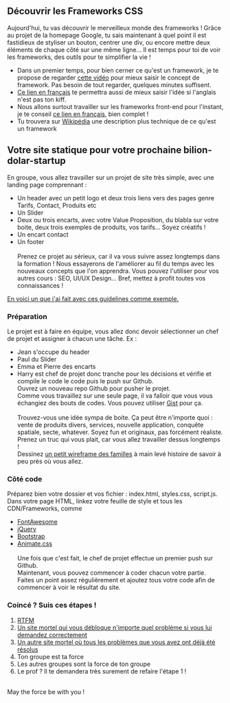 Découvrir les Frameworks CSS
-------------------------

Aujourd'hui, tu vas découvrir le merveilleux monde des frameworks ! Grâce au projet de la homepage Google, tu sais maintenant à quel point il est fastidieux de styliser un bouton, centrer une div, ou encore mettre deux éléments de chaque côté sur une même ligne... Il est temps pour toi de voir les frameworks, des outils pour te simplifier la vie ! 

* Dans un premier temps, pour bien cerner ce qu'est un framework, je te propose de regarder [cette vidéo](https://www.youtube.com/watch?v=2pCHNB3PVx0) pour mieux saisir le concept de framework. Pas besoin de tout regarder, quelques minutes suffisent.
* [Ce lien en français](https://larlet.fr/david/biologeek/archives/20070117-definition-et-avantages-d-un-framework-web/) te permettra aussi de mieux saisir l'idée si l'anglais n'est pas ton kiff. 
* Nous allons surtout travailler sur les frameworks front-end pour l'instant, je te conseil [ce lien en français](https://www.alticreation.com/bootstrap-foundation-frameworks-front-end/), bien complet !
* Tu trouvera sur [Wikipédia](https://fr.wikipedia.org/wiki/Framework) une description plus technique de ce qu'est un framework

Votre site statique pour votre prochaine bilion-dolar-startup
-------------------------------------------------------------

En groupe, vous allez travailler sur un projet de site très simple, avec une landing page comprennant : 
* Un header avec un petit logo et deux trois liens vers des pages genre Tarifs, Contact, Produits etc
* Un Slider
* Deux ou trois encarts, avec votre Value Proposition, du blabla sur votre boite, deux trois exemples de produits, vos tarifs... Soyez créatifs !
* Un encart contact
* Un footer <br><br>
Prenez ce projet au sérieux, car il va vous suivre assez longtemps dans la formation ! Nous essayerons de l'améliorer au fil du temps avec les nouveaux concepts que l'on apprendra. Vous pouvez l'utiliser pour vos autres cours : SEO, UI/UX Design... Bref, mettez à profit toutes vos connaissances ! 

[En voici un que j'ai fait avec ces guidelines comme exemple.](http://drunk-memory.surge.sh/)

### Préparation
Le projet est à faire en équipe, vous allez donc devoir sélectionner un chef de projet et assigner à chacun une tâche. Ex : 
* Jean s'occupe du header
* Paul du Slider
* Emma et Pierre des encarts
* Harry est chef de projet donc tranche pour les décisions et vérifie et compile le code le code puis le push sur Github. <br>
Ouvrez un nouveau repo Github pour pusher le projet. <br> 
Comme vous travaillez sur une seule page, il va falloir que vous vous échangiez des bouts de codes. Vous pouvez utiliser [Gist](https://gist.github.com/) pour ça. <br><br>
Trouvez-vous une idée sympa de boite. Ça peut être n'importe quoi : vente de produits divers, services, nouvelle application, conquête spatiale, secte, whatever. Soyez fun et originaux, pas forcément réaliste. Prenez un truc qui vous plait, car vous allez travailler dessus longtemps !<br>
Dessinez [un petit wireframe des familles](http://www.quertime.com/wp-content/uploads/2012/05/best_wireframing_prototyping_mockup_tools_for_web_design_planning.jpg) à main levé histoire de savoir à peu près où vous allez. <br> 

### Côté code
Préparez bien votre dossier et vos fichier : index.html, styles.css, script.js. <br>
Dans votre page HTML, linkez votre feuille de style et tous les CDN/Frameworks, comme 
* [FontAwesome](https://fontawesome.com/)
* [jQuery](https://www.w3schools.com/jquery/jquery_get_started.asp)
* [Bootstrap](https://getbootstrap.com/)
* [Animate.css](https://getbootstrap.com/)<br><br>
Une fois que c'est fait, le chef de projet effectue un premier push sur Github. <br>
Maintenant, vous pouvez commencer à coder chacun votre partie. Faites un point assez régulièrement et ajoutez tous votre code afin de commencer à voir le résultat du site. 

### Coincé ? Suis ces étapes !
1. [RTFM](http://imanweb.free.fr/rtfm/rtfm.jpg)
2. [Un site mortel qui vous débloque n'importe quel problème si vous lui demandez correctement](https://google.com)
3. [Un autre site mortel où tous les problèmes que vous avez ont déjà été résolus](https://stackoverflow.com)
4. Ton groupe est ta force
5. Les autres groupes sont la force de ton groupe
6. Le prof ? Il te demandera très surement de refaire l'étape 1 ! 
<br>
May the force be with you ! 

